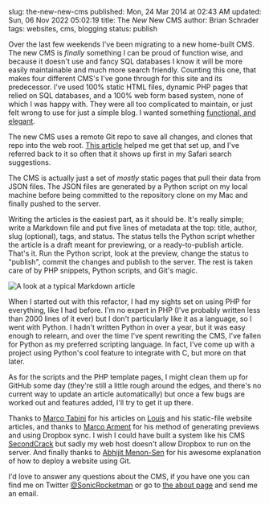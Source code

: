 slug: the-new-new-cms
published: Mon, 24 Mar 2014 at 02:43 AM
updated: Sun, 06 Nov 2022 05:02:19 
title: The <i>New</i> New CMS
author: Brian Schrader
tags: websites, cms, blogging
status: publish

Over the last few weekends I've been migrating to a new home-built CMS. The new CMS is _finally_ something I can be proud of function wise, and because it doesn't use and fancy SQL databases I know it will be more easily maintainable and much more search friendly. Counting this one, that makes four different CMS's I've gone through for this site and its predecessor. I've used 100% static HTML files, dynamic PHP pages that relied on SQL databases, and a 100% web form based system, none of which I was happy with. They were all too complicated to maintain, or just felt wrong to use for just a simple blog. I wanted something [functional, and elegant][codemonkey].

The new CMS uses a remote Git repo to save all changes, and clones that repo into the web root. [This article][git] helped me get that set up, and I've referred back to it so often that it shows up first in my Safari search suggestions. 

The CMS is actually just a set of *mostly* static pages that pull their data from JSON files. The JSON files are generated by a Python script on my local machine before being committed to the repository clone on my Mac and finally pushed to the server. 

Writing the articles is the easiest part, as it should be. It's really simple; write a Markdown file and put five lines of metadata at the top: title, author, slug (optional), tags, and status. The status tells the Python script whether the article is a draft meant for previewing, or a ready-to-publish article. That's it. Run the Python script, look at the preview, change the status to "publish", commit the changes and publish to the server. The rest is taken care of by PHP snippets, Python scripts, and Git's magic.

<img class="image-center" src="http://brianschrader.com/images/blog/markdown-cms-preview.jpg" alt="A look at a typical Markdown article">

When I started out with this refactor, I had my sights set on using PHP for everything, like I had before. I'm no expert in PHP (I've probably written less than 2000 lines of it ever) but I don't particularly like it as a language, so I went with Python. I hadn't written Python in over a year, but it was easy enough to relearn, and over the time I've spent rewriting the CMS, I've fallen for Python as my preferred scripting language. In fact, I've come up with a project using Python's cool feature to integrate with C, but more on that later.

As for the scripts and the PHP template pages, I might clean them up for GitHub some day (they're still a little rough around the edges, and there's no current way to update an article automatically) but once a few bugs are worked out and features added, I'll try to get it up there. 

Thanks to [Marco Tabini][mt] for his articles on [Louis][louis] and his static-file website articles, and thanks to [Marco Arment][ma] for his method of generating previews and using Dropbox sync. I wish I could have built a system like his CMS [SecondCrack][sc] but sadly my web host doesn't allow Dropbox to run on the server. And finally thanks to [Abhijit Menon-Sen][git] for his awesome explanation of how to deploy a website using Git. 

I'd love to answer any questions about the CMS, if you have one you can find me on Twitter [@SonicRocketman][twitter] or go to [the about page][about] and send me an email. 


[git]: http://toroid.org/ams/git-website-howto 
[mt]: http://blog.tabini.ca/going-static/
[ma]: http://www.marco.org/about
[louis]: https://github.com/mtabini/louis
[sc]: http://www.marco.org/secondcrack
[twitter]: http://twitter.com/SonicRocketman
[about]: http://brianschrader.com/about/
[codemonkey]:http://en.wikipedia.org/wiki/Code_Monkey_(song)
